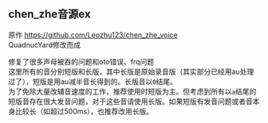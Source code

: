 ## chen_zhe音源ex

原作 https://github.com/Leozhu123/chen_zhe_voice  
QuadnucYard修改而成

修复了很多声母被吞的问题和oto错误、frq问题  
这里所有的音分别短版和长版，其中长版是原始录音版（其实部分已经用au处理过了），短版是用au减半音长得到的。长版音以`0`结尾。  
为了免除大量改辅音速度的工作，推荐使用时短版为主。但考虑到所有以`a`结尾的短版音存在很大发音问题，对于这些音请使用长版。如果短版有发音问题或者音本身比较长（如超过500ms），也推荐改用长版。

